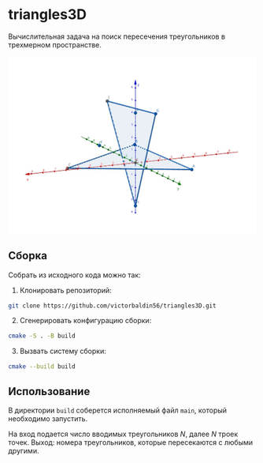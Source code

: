 # triangles3D
Вычислительная задача на поиск пересечения треугольников в трехмерном пространстве.

![image](img/triangles.jpg)

## Сборка
Собрать из исходного кода можно так:
1. Клонировать репозиторий:
```sh
git clone https://github.com/victorbaldin56/triangles3D.git
```
2. Сгенерировать конфигурацию сборки:
```sh
cmake -S . -B build
```
3. Вызвать систему сборки:
```sh
cmake --build build
```

## Использование
В директории `build` соберется исполняемый файл `main`, который необходимо
запустить.

На вход подается число вводимых треугольников $N$, далее
$N$ троек точек. Выход: номера треугольников, которые пересекаются с
любыми другими.
